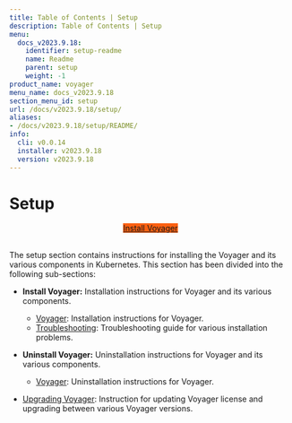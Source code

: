 ```yaml
---
title: Table of Contents | Setup
description: Table of Contents | Setup
menu:
  docs_v2023.9.18:
    identifier: setup-readme
    name: Readme
    parent: setup
    weight: -1
product_name: voyager
menu_name: docs_v2023.9.18
section_menu_id: setup
url: /docs/v2023.9.18/setup/
aliases:
- /docs/v2023.9.18/setup/README/
info:
  cli: v0.0.14
  installer: v2023.9.18
  version: v2023.9.18
---
```


# Setup

<div style="text-align: center;">
  <a class="button is-info is-medium is-active has-text-weight-normal" href="/docs/v2023.9.18/setup/install/voyager"  style="background:#FC6011; width: 18rem;">Install Voyager</a>
</div>
<br>

The setup section contains instructions for installing the Voyager and its various components in Kubernetes. This section has been divided into the following sub-sections:

- **Install Voyager:** Installation instructions for Voyager and its various components.
  - [Voyager](/docs/v2023.9.18/setup/install/voyager): Installation instructions for Voyager.
  - [Troubleshooting](/docs/v2023.9.18/setup/install/troubleshooting): Troubleshooting guide for various installation problems.

- **Uninstall Voyager:** Uninstallation instructions for Voyager and its various components.
  - [Voyager](/docs/v2023.9.18/setup/uninstall/voyager): Uninstallation instructions for Voyager.

- [Upgrading Voyager](/docs/v2023.9.18/setup/upgrade/): Instruction for updating Voyager license and upgrading between various Voyager versions.
